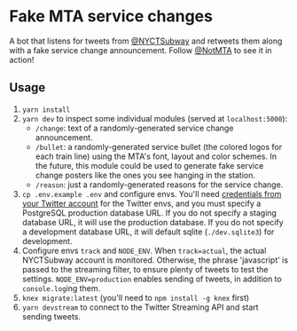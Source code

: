 # Fake MTA service changes
A bot that listens for tweets from [@NYCTSubway](http://twitter.com/NYCTSubway) and retweets them along with a fake service change announcement. Follow [@NotMTA](http://twitter.com/notmta) to see it in action!

## Usage
1. `yarn install`
2. `yarn dev` to inspect some individual modules (served at `localhost:5000`):
    - `/change`: text of a randomly-generated service change announcement.
    - `/bullet`: a randomly-generated service bullet (the colored logos for each train line) using the MTA's font, layout and color schemes. In the future, this module could be used to generate fake service change posters like the ones you see hanging in the station.
    - `/reason`: just a randomly-generated reasons for the service change.
3. `cp .env.example .env` and configure envs. You'll need [credentials from your Twitter account](http://apps.twitter.com/) for the Twitter envs, and you must specify a PostgreSQL production database URL. If you do not specify a staging database URL, it will use the production database. If you do not specify a development database URL, it will default sqlite (`./dev.sqlite3`) for development.
4. Configure envs `track` and `NODE_ENV`. When `track=actual`, the actual NYCTSubway account is monitored. Otherwise, the phrase 'javascript' is passed to the streaming filter, to ensure plenty of tweets to test the settings. `NODE_ENV=production` enables sending of tweets, in addition to `console.log`ing them.
5. `knex migrate:latest` (you'll need to `npm install -g knex` first)
6. `yarn devstream` to connect to the Twitter Streaming API and start sending tweets.
